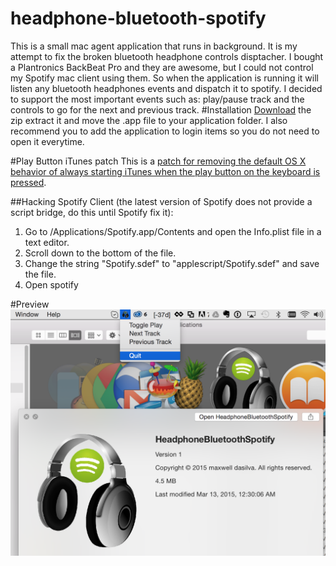 # headphone-bluetooth-spotify
This is a small mac agent application that runs in background. It is my attempt to fix the broken bluetooth headphone controls disptacher. I bought a Plantronics BackBeat Pro and they are awesome, but I could not control my Spotify mac client using them. 
So when the application is running it will listen any bluetooth headphones events and dispatch it to spotify.
I decided to support the most important events such as: play/pause track and the controls to go for the next and previous track. 
#Installation
<a href="https://github.com/dayvson/headphone-bluetooth-spotify/raw/master/dist/HeadphoneBluetoothSpotify.zip">Download</a> the zip extract it and move the .app file to your application folder.
I also recommend you to add the application to login items so you do not need to open it everytime.


#Play Button iTunes patch
This is a <a href="https://github.com/thebitguru/play-button-itunes-patch">patch for removing the default OS X behavior of always starting iTunes when the play button on the keyboard is pressed</a>. 

##Hacking Spotify Client (the latest version of Spotify does not provide a script bridge, do this until Spotify fix it):
1. Go to /Applications/Spotify.app/Contents and open the Info.plist file in a text editor.
2. Scroll down to the bottom of the file.
3. Change the string "Spotify.sdef" to "applescript/Spotify.sdef" and save the file.
4. Open spotify

#Preview
<img src="https://raw.githubusercontent.com/dayvson/headphone-bluetooth-spotify/master/app-screenshot.png" />



